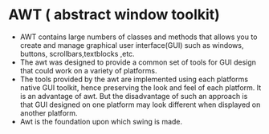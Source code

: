 # AWT ( abstract window toolkit)
  - AWT contains large numbers of classes and methods that allows you to create and manage graphical user interface(GUI) such as windows, buttons, scrollbars,textblocks ,etc.
  - The awt was designed to provide a common set of tools for GUI design that could work on a variety of platforms.
  - The tools provided by the awt are implemented using each platforms native GUI toolkit, hence preserving the look and feel of each platform. It is an advantage of awt. But the disadvantage of such an approach is that GUI designed on one platform may look different when displayed on another platform.
  - Awt is the foundation upon which swing is made.
